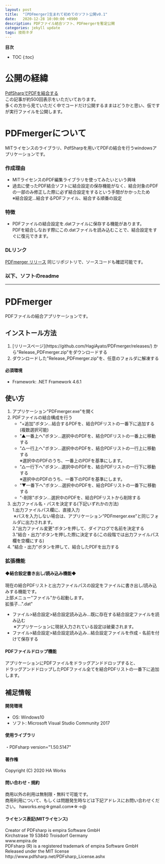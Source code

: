 ```yaml
---
layout: post
title:  "[PDFmerger]生まれて初めてのソフト公開v0.1"
date:   2020-12-28 10:00:00 +0900
description: PDFファイル結合ソフト、PDFmergerを暫定公開
categories: jekyll update
tags: 技術ネタ
---
```

**目次**
- TOC
{:toc}

# 公開の経緯  
[PdfSharpでPDFを結合する](https://qiita.com/hagii-x/items/7e2dc668a446acec560e)  
この記事が約500回表示をいただいております。  
多くの方から見ていただく中でコードだけ公開するままはどうかと思い、仮ですが実行ファイルを公開します。  

# PDFmergerについて  
MITライセンスのライブラリ、PdfSharpを用いてPDFの結合を行うwindowsアプリケーションです。  

### 作成理由  
 - MITライセンスのPDF編集ライブラリを使ってみたいという興味  
 - 過去に使ったPDF結合ソフトに結合設定の保存機能がなく、結合対象のPDFの一部のみ修正した際に必ず結合設定をするという手間がかかったため  
※結合設定…結合するPDFファイル、結合する順番の設定  

### 特徴  
 - PDFファイルの結合設定を.datファイルに保存する機能があります。  
   PDFを結合しなおす際にこの.datファイルを読み込むことで、結合設定をすぐに復元できます。

### DLリンク  
[PDFmerger リリース](https://github.com/HagiAyato/PDFmerger/releases)
同じリポジトリで、ソースコードも確認可能です。
### 以下、ソフトのreadme  
<hr/>
<h1>PDFmerger</h1>
PDFファイルの結合アプリケーションです。
<h2>インストール方法</h2>
<ol type="1">
  <li>[リリースページ](https://github.com/HagiAyato/PDFmerger/releases/)
  から"Release_PDFmerger.zip"をダウンロードする</li>
  <li>ダウンロードした"Release_PDFmerger.zip"を、任意のフォルダに解凍する</li>
</ol>
<h4>必須環境</h4>
<ul>
  <li>Framework: .NET Framework 4.6.1</li>
</ul>
<h2>使い方</h2>
<ol type="1">
  <li>アプリケーション"PDFmerger.exe"を開く</li>
  <li>PDFファイルの結合構成を行う
    <ul>
      <li>"+追加"ボタン…結合するPDFを、結合PDFリストの一番下に追加する(複数選択可能)</li>
      <li>"▲一番上へ"ボタン…選択中のPDFを、結合PDFリストの一番上に移動する</li>
      <li>"△一行上へ"ボタン…選択中のPDFを、結合PDFリストの一行上に移動する<br />
        ※選択中のPDFのうち、一番上のPDFを基準にします。
      </li>
      <li>"△一行下へ"ボタン…選択中のPDFを、結合PDFリストの一行下に移動する<br />
        ※選択中のPDFのうち、一番下のPDFを基準にします。
      </li>
      <li>"▼一番下へ"ボタン…選択中のPDFを、結合PDFリストの一番下に移動する
      </li>
      <li>"-削除"ボタン…選択中のPDFを、結合PDFリストから削除する</li>
    </ul>
  </li>
  <li>出力ファイル名・パスを決定する(下記いずれかの方法)<br />
    1.出力ファイルパス欄に、直接入力<br />
    &nbsp;※パスを入力しない場合は、アプリケーション"PDFmerger.exe"と同じフォルダに出力されます。<br />
    2."出力ファイル変更"ボタンを押して、ダイアログで名前を決定する<br />
    3."結合・出力"ボタンを押した際に決定する(この段階では出力ファイルパス欄を空欄にする)
  </li>
  <li>"結合・出力"ボタンを押して、結合したPDFを出力する</li>
</ol>
<h3>拡張機能</h3>
<h4><b>◆結合設定書き出し/読み込み機能◆</b></h4>
<p>
  現在の結合PDFリストと出力ファイルパスの設定をファイルに書き出し/読み込みする機能です。<br />
  上部メニュー"ファイル"から起動します。<br />
  拡張子…".dat"<br />
<ul>
  <li>ファイル&gt;結合設定&gt;結合設定読み込み…既に存在する結合設定ファイルを読み込む<br />
    &nbsp;※アプリケーションに現状入力されている設定は破棄されます。
  </li>
  <li>ファイル&gt;結合設定&gt;結合設定読み込み…結合設定ファイルを作成・名前を付けて保存する</li>
</ul>
</p>
<h4>PDFファイルドロップ機能</h4>
<p>
  アプリケーションにPDFファイルをドラッグアンドドロップすると、<br />
  ドラッグアンドドロップしたPDFファイル全てを結合PDFリストの一番下に追加します。
</p>
<h2>補足情報</h2>
<h4>開発環境</h4>
<ul>
  <li>OS: Windows10</li>
  <li>ソフト: Microsoft Visual Studio Community 2017</li>
</ul>
<h4>使用ライブラリ</h4>
・PDFsharp version="1.50.5147"
<h4>著作権</h4>
Copyright (C) 2020 HA Works
<h4>問い合わせ・規約</h4>
商用以外の利用は無制限・無料で可能です。<br />
商用利用について、もしくは問題発生時などは下記アドレスにお問い合わせください。
haworks.eng☆gmail.com※☆→@
<h4>ライセンス表記(MITライセンス)</h4>
Creator of PDFsharp is empira Software GmbH<br />
Kirchstrase 19 53840 Troisdorf Germany<br />
www.empira.de<br />
PDFsharp (R) is a registered trademark of empira Software GmbH<br />
Released under the MIT license<br />
http://www.pdfsharp.net/PDFsharp_License.ashx

